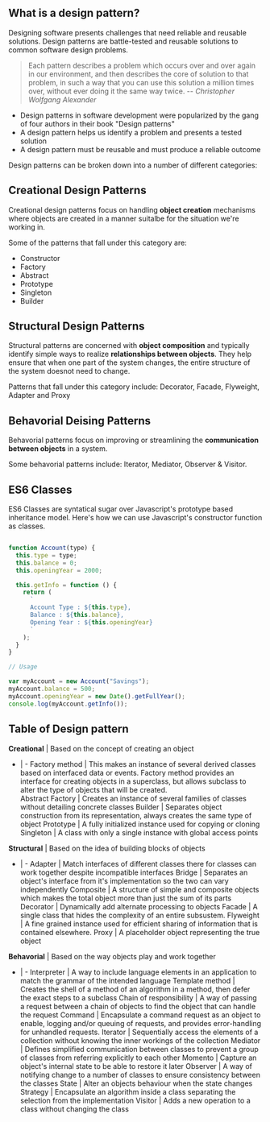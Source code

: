 ## What is a design pattern?

Designing software presents challenges that need reliable and reusable solutions. Design patterns are battle-tested and reusable solutions to common software design problems.

> Each pattern describes a problem which occurs over and over again in our environment, and then describes the core of solution to that problem, in such a way that you can use this solution a million times over, without ever doing it the same way twice.
> -- *Christopher Wolfgang Alexander*

- Design patterns in software development were popularized by the gang of four authors in their book "Design patterns"
- A design pattern helps us identify a problem and presents a tested solution
- A design pattern must be reusable and must produce a reliable outcome

Design patterns can be broken down into a number of different categories:

## Creational Design Patterns

Creational design patterns focus on handling **object creation** mechanisms where objects are created in a manner suitalbe for the situation we're working in. 

Some of the patterns that fall under this category are: 
- Constructor
- Factory
- Abstract
- Prototype
- Singleton
- Builder

## Structural Design Patterns

Structural patterns are concerned with **object composition** and typically identify simple ways to realize **relationships between objects**. They help ensure that when one part of the system changes, the entire structure of the system doesnot need to change.

Patterns that fall under this category include: Decorator, Facade, Flyweight, Adapter and Proxy

## Behavorial Deising Patterns

Behavorial patterns focus on improving or streamlining the **communication between objects** in a system.

Some behavorial patterns include: Iterator, Mediator, Observer & Visitor.

## ES6 Classes 

ES6 Classes are syntatical sugar over Javascript's prototype based inheritance model. Here's how we can use Javascript's constructor function as classes.

```js

function Account(type) {
  this.type = type;
  this.balance = 0;
  this.openingYear = 2000;

  this.getInfo = function () {
    return (
      `
      Account Type : ${this.type},
      Balance : ${this.balance},
      Opening Year : ${this.openingYear}
      `
    );
  }
}

// Usage

var myAccount = new Account("Savings");
myAccount.balance = 500;
myAccount.openingYear = new Date().getFullYear();
console.log(myAccount.getInfo());
```

## Table of Design pattern

**Creational** | Based on the concept of creating an object 
- | - 
Factory method | This makes an instance of several derived classes based on interfaced data or events. Factory method provides an interface for creating objects in a superclass, but allows subclass to alter the type of objects that will be created.   
Abstract Factory | Creates an instance of several families of classes without detailing concrete classes
Builder | Separates object construction from its representation, always creates the same type of object
Prototype | A fully initialized instance used for copying or cloning
Singleton | A class with only a single instance with global access points


**Structural** | Based on the idea of building blocks of objects
- | -
Adapter | Match interfaces of different classes there for classes can work together despite incompatible interfaces
Bridge | Separates an object's interface from it's implementation so the two can vary independently
Composite | A structure of simple and composite objects which makes the total object more than just the sum of its parts
Decorator | Dynamically add alternate processing to objects
Facade | A single class that hides the complexity of an entire subsustem.
Flyweight | A fine grained instance used for efficient sharing of information that is contained elsewhere.
Proxy | A placeholder object representing the true object

**Behavorial** | Based on the way objects play and work together
- | -
Interpreter | A way to include language elements in an application to match the grammar of the intended language
Template method | Creates the shell of a method of an algorithm in a method, then defer the exact steps to a subclass
Chain of responsibility |  A way of passing a request between a chain of objects to find the object that can handle the request
Command | Encapsulate a command request as an object to enable, logging and/or queuing of requests, and provides error-handling for unhandled requests.
Iterator | Sequentially access the elements of a collection without knowing the inner workings of the collection
Mediator | Defines simplified communication between classes to prevent a group of classes from referring explicitly to each other
Momento | Capture an object's internal state to be able to restore it later
Observer | A way of notifying change to a number of classes to ensure consistency between the classes
State | Alter an objects behaviour when the state changes
Strategy | Encapsulate an algorithm inside a class separating the selection from the implementation
Visitor | Adds a new operation to a class without changing the class
